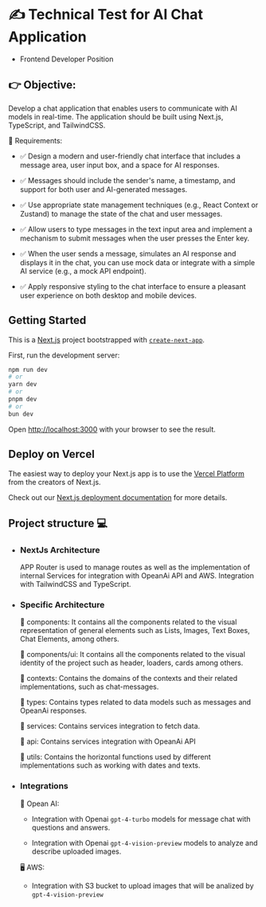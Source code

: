 # ✍ Technical Test for AI Chat Application 
- Frontend Developer Position

## 👉 Objective: 
Develop a chat application that enables users to communicate with AI models in
real-time. The application should be built using Next.js, TypeScript, and TailwindCSS.

📝 Requirements:
  
  - ✅ Design a modern and user-friendly chat interface that includes a message area,
user input box, and a space for AI responses.

  - ✅ Messages should include the sender's name, a timestamp, and support for both
user and AI-generated messages.

  - ✅ Use appropriate state management techniques (e.g., React Context or Zustand) to
manage the state of the chat and user messages.

  - ✅ Allow users to type messages in the text input area and implement a mechanism
to submit messages when the user presses the Enter key.

  - ✅ When the user sends a message, simulates an AI response and displays it in the
chat, you can use mock data or integrate with a simple AI service (e.g., a mock API
endpoint).

  - ✅ Apply responsive styling to the chat interface to ensure a pleasant user experience
on both desktop and mobile devices.

## Getting Started

This is a [Next.js](https://nextjs.org/) project bootstrapped with [`create-next-app`](https://github.com/vercel/next.js/tree/canary/packages/create-next-app).

First, run the development server:

```bash
npm run dev
# or
yarn dev
# or
pnpm dev
# or
bun dev
```

Open [http://localhost:3000](http://localhost:3000) with your browser to see the result.

## Deploy on Vercel

The easiest way to deploy your Next.js app is to use the [Vercel Platform](https://vercel.com/new?utm_medium=default-template&filter=next.js&utm_source=create-next-app&utm_campaign=create-next-app-readme) from the creators of Next.js.

Check out our [Next.js deployment documentation](https://nextjs.org/docs/deployment) for more details.

## Project structure 💻 

- ### NextJs Architecture

  APP Router is used to manage routes as well as the implementation of internal Services for integration with OpeanAi API and AWS. Integration with TailwindCSS and TypeScript.

- ### Specific Architecture
  📁 components: It contains all the components related to the visual representation of general elements such as Lists, Images, Text Boxes, Chat Elements, among others.
    
  📁 components/ui: It contains all the components related to the visual identity of the project such as header, loaders, cards among others.

  📁 contexts: Contains the domains of the contexts and their related implementations, such as chat-messages.
  
  📁 types: Contains types related to data models such as messages and OpeanAi responses.
  
  📁 services: Contains services integration to fetch data.

  📁 api: Contains services integration with OpeanAi API
  
  📁 utils: Contains the horizontal functions used by different implementations such as working with dates and texts.

- ### Integrations
  🤖 Opean AI:
    
    - Integration with Openai `gpt-4-turbo` models for message chat with questions and answers.
    
    - Integration with Openai `gpt-4-vision-preview` models to analyze and describe uploaded images.
 
   🖥️ AWS:
    
    - Integration with S3 bucket to upload images that will be analized by  `gpt-4-vision-preview`
 


    


    

